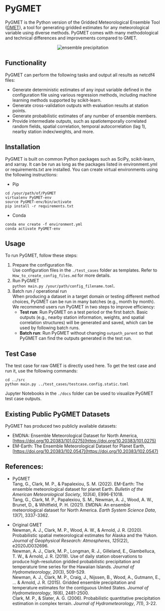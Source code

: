 # PyGMET

PyGMET is the Python version of the Gridded Meteorological Ensemble Tool ([GMET](https://github.com/NCAR/GMET)), a tool for generating gridded estimates for any meteorological variable using diverse methods. PyGMET comes with many methodological and technical differences and improvements compared to GMET.

<p align="center">
  <img src="https://github.com/guoqiang-tang/public_pictures/blob/main/california2017_ensemble_prcp.gif" alt="ensemble precipitation" />
</p>

## Functionality

PyGMET can perform the following tasks and output all results as netcdf4 files: 

-   Generate deterministic estimates of any input variable defined in the configuration file using various regression methods, including machine learning methods supported by scikit-learn.
-   Generate cross-validation outputs with evaluation results at station points.
-   Generate probabilistic estimates of any number of ensemble members.
-   Provide intermediate outputs, such as spatiotemporally correlated random fields, spatial correlation, temporal autocorrelation (lag 1), nearby station index/weights, and more.

## Installation

PyGMET is built on common Python packages such as SciPy, scikit-learn, and xarray. It can be run as long as the packages listed in environment.yml or requirements.txt are installed. You can create virtual environments using the following instructions: 
- Pip
```  
cd /your/path/of/PyGMET  
virtualenv PyGMET-env  
source PyGMET-env/bin/activate  
pip install -r requirements.txt  
```  
- Conda
```  
conda env create -f environment.yml  
conda activate PyGMET-env  
```

## Usage

To run PyGMET, follow these steps:

1.  Prepare the configuration file.  
Use configuration files in the `./test_cases` folder as templates. Refer to `How_to_create_config_files.md` for more details.
2.  Run PyGMET  
`python main.py /your/path/config_filename.toml`.
3. Batch run / operational run  
When producing a dataset in a target domain or testing different method choices, PyGMET can be run in many batches (e.g., month by month). We recommend users run PyGMET in two steps to improve efficiency:
    -   **Test run**: Run PyGMET on a test period or the first batch. Basic outputs (e.g., nearby station information, weights, and spatial correlation structures) will be generated and saved, which can be used by following batch runs.
    -   **Batch run**: Run PyGMET without changing `outpath_parent` so that PyGMET can find the outputs generated in the test run.

## Test Case

The test case for raw GMET is directly used here. To get the test case and run it, use the following commands:
```  
cd ../src  
python main.py ../test_cases/testcase.config.static.toml  
```
Jupyter Notebooks in the `./docs` folder can be used to visualize PyGMET test case outputs.

## Existing Public PyGMET Datasets

PyGMET has produced two publicly available datasets:

-   EMDNA: Ensemble Meteorological Dataset for North America, [https://doi.org/10.20383/101.0275](https://doi.org/10.20383/101.0275)
-   EM-Earth: The Ensemble Meteorological Dataset for Planet Earth, [https://doi.org/10.20383/102.0547](https://doi.org/10.20383/102.0547)  

## References:  
- PyGMET  
Tang, G., Clark, M. P., & Papalexiou, S. M. (2022). EM-Earth: The ensemble meteorological dataset for planet Earth. _Bulletin of the American Meteorological Society_, _103_(4), E996-E1018.  
Tang, G., Clark, M. P., Papalexiou, S. M., Newman, A. J., Wood, A. W., Brunet, D., & Whitfield, P. H. (2021). EMDNA: An ensemble meteorological dataset for North America. _Earth System Science Data_, _13_(7), 3337-3362.

- Original GMET  
Newman, A. J., Clark, M. P., Wood, A. W., & Arnold, J. R. (2020). Probabilistic spatial meteorological estimates for Alaska and the Yukon. _Journal of Geophysical Research: Atmospheres_, _125_(22), e2020JD032696.   
Newman, A. J., Clark, M. P., Longman, R. J., Gilleland, E., Giambelluca, T. W., & Arnold, J. R. (2019). Use of daily station observations to produce high-resolution gridded probabilistic precipitation and temperature time series for the Hawaiian Islands. _Journal of Hydrometeorology_, _20_(3), 509-529.  
Newman, A. J., Clark, M. P., Craig, J., Nijssen, B., Wood, A., Gutmann, E., ... & Arnold, J. R. (2015). Gridded ensemble precipitation and temperature estimates for the contiguous United States. _Journal of Hydrometeorology_, _16_(6), 2481-2500.     
Clark, M. P., & Slater, A. G. (2006). Probabilistic quantitative precipitation estimation in complex terrain. _Journal of Hydrometeorology_, _7_(1), 3-22.  